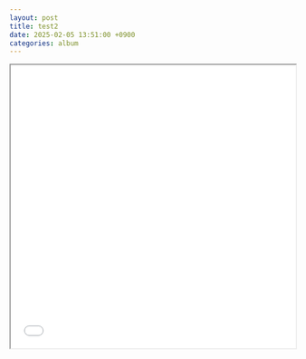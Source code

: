 ```yaml
---
layout: post
title: test2
date: 2025-02-05 13:51:00 +0900
categories: album
---
```


<iframe src="/web/album/index.html" width="100%" height="500px"></iframe>